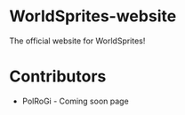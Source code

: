 # WorldSprites-website
The official website for WorldSprites!

# Contributors
+ PolRoGi - Coming soon page
